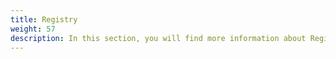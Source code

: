 ```yaml
---
title: Registry
weight: 57
description: In this section, you will find more information about Registry. 
---
```


